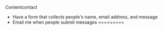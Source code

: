 Contentcontact
- Have a form that collects people's name, email address, and message
- Email me when people submit messages
=========
